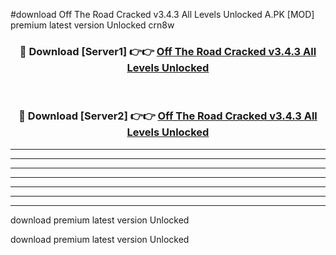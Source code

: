 #download Off The Road Cracked v3.4.3 All Levels Unlocked A.PK [MOD] premium latest version Unlocked crn8w 



<div align="center">
<h3>🔴 Download [Server1] 👉👉 <a href="https://download1apk.web.app/">Off The Road Cracked v3.4.3 All Levels Unlocked</a></h3><br>

<h3>🔴 Download [Server2] 👉👉 <a href="https://download1apk.web.app/">Off The Road Cracked v3.4.3 All Levels Unlocked</a></h3>
</div>





----------------------------------------------------------

----------------------------------------------------------

----------------------------------------------------------

----------------------------------------------------------

----------------------------------------------------------

----------------------------------------------------------

----------------------------------------------------------

download premium latest version Unlocked

download premium latest version Unlocked
